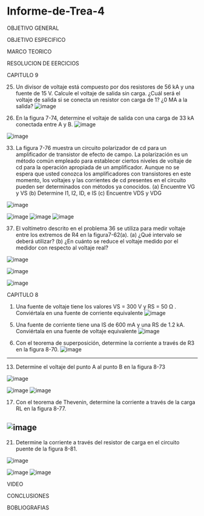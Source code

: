 # Informe-de-Trea-4
OBJETIVO GENERAL 

OBJETIVO ESPECIFICO

MARCO TEORICO

RESOLUCION DE EERCICIOS 

CAPITULO 9

25. Un divisor de voltaje está compuesto por dos resistores de 56 kA y una fuente de 15 V. Calcule el voltaje de salida sin carga. ¿Cuál será el voltaje de salida si se conecta un resistor con carga de 1? ¿0 MA a la salida?
![image](https://user-images.githubusercontent.com/93899658/146817634-28e2741d-ab93-4e36-818c-b5427ceeb33b.png)

29. En la figura 7-74, determine el voltaje de salida con una carga de 33 kA conectada entre A y B.
![image](https://user-images.githubusercontent.com/93899658/146817694-8c2a0b82-4b47-4fdb-99eb-02de7d354ba8.png)

![image](https://user-images.githubusercontent.com/93899658/146817875-81ef8178-3530-43e8-8666-bef7309d093f.png)

33. La figura 7-76 muestra un circuito polarizador de cd para un amplificador de transistor de efecto de campo. La polarización es un método común empleado para establecer ciertos niveles de voltaje de cd para la operación apropiada de un amplificador. Aunque no se espera que usted conozca los amplificadores con transistores en este momento, los voltajes y las corrientes de cd presentes en el circuito pueden ser determinados con métodos ya conocidos.
(a) Encuentre VG y VS 
(b) Determine I1, I2, ID, e IS 
(c) Encuentre VDS y VDG

![image](https://user-images.githubusercontent.com/93899658/146817950-c51e7b9c-2dda-4418-aebb-1c190d5b8602.png)

![image](https://user-images.githubusercontent.com/93899658/146818071-d21aeb15-804e-40bd-bf16-dce09b51d302.png)
![image](https://user-images.githubusercontent.com/93899658/146818103-29b3ff84-6718-4a8a-9d46-c3e30e7dde48.png)
![image](https://user-images.githubusercontent.com/93899658/146818137-af198916-e87f-4b06-bf67-69d8979cd5e0.png)

37. El voltímetro descrito en el problema 36 se utiliza para medir voltaje entre los extremos de R4 en la figura7-62(a).
(a) ¿Qué intervalo se deberá utilizar?
(b) ¿En cuánto se reduce el voltaje medido por el medidor con respecto al voltaje real?

![image](https://user-images.githubusercontent.com/93899658/146818554-df994bb0-3c64-4a8f-aab4-39c0d098cd41.png)


![image](https://user-images.githubusercontent.com/93899658/146818536-c39aad33-cbb0-47b4-aab8-6488904a856c.png)

![image](https://user-images.githubusercontent.com/93899658/146818581-f520e0c1-a166-4b4b-9bc0-770f9249a366.png)


CAPITULO 8
1) Una fuente de voltaje tiene los valores VS = 300 V y RS = 50 Ω . Conviértala en una fuente de corriente equivalente
![image](https://user-images.githubusercontent.com/93899658/146815599-6038a0a3-781c-4b74-8f67-03fd314497df.png)

5. Una fuente de corriente tiene una IS de 600 mA y una RS de 1.2 kA. Conviértala en una fuente de voltaje equivalente
![image](https://user-images.githubusercontent.com/93899658/146815942-e6e50303-f1a1-47d3-abf3-f443375d2f91.png)

9. Con el teorema de superposición, determine la corriente a través de R3 en la figura 8-70.
![image](https://user-images.githubusercontent.com/93899658/146816124-d0cfb1f0-6326-413b-be28-f2845095505d.png)
------------

13. Determine el voltaje del punto A al punto B en la figura 8-73

![image](https://user-images.githubusercontent.com/93899658/146816233-36ced5bc-e586-488d-a1cd-82f53afe1658.png)

![image](https://user-images.githubusercontent.com/93899658/146816454-a94ccd40-a564-4ef2-b242-0c4ff07783c2.png)
![image](https://user-images.githubusercontent.com/93899658/146816476-8fb0ecc8-1e58-4c7b-b00e-9fce8d3f1aef.png)

17. Con el teorema de Thevenin, determine la corriente a través de la carga RL en la figura 8-77.

![image](https://user-images.githubusercontent.com/93899658/146816648-f1e89d36-c56c-4195-895c-59315d066fc5.png)
-----------
21. Determine la corriente a través del resistor de carga en el circuito puente de la figura 8-81.

![image](https://user-images.githubusercontent.com/93899658/146816714-e3b847be-33af-4551-a4b0-3857648304cc.png)

![image](https://user-images.githubusercontent.com/93899658/146816750-b87c25be-6394-4601-81f5-3f670ffc627a.png)
![image](https://user-images.githubusercontent.com/93899658/146816761-41896513-5b14-4de6-8712-6e600a318bfa.png)






VIDEO
 
CONCLUSIONES 

BOBLIOGRAFIAS 

